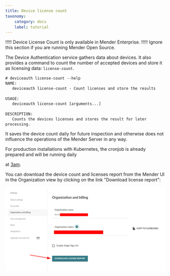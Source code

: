 ```yaml
---
title: Device license count
taxonomy:
    category: docs
    label: tutorial
---
```


!!!!! Device License Count is only available in Mender Enterprise.
!!!!! Ignore this section if you are running Mender Open Source.

The Device Authentication service gathers data about devices. It also provides a command
to count the number of accepted devices and store it as licensing data: `license-count`.

```shell
# deviceauth license-count --help
NAME:
   deviceauth license-count - Count licenses and store the results

USAGE:
   deviceauth license-count [arguments...]

DESCRIPTION:
   Counts the devices licenses and stores the result for later processing.
```

It saves the device count daily for future inspection and otherwise does not influence the operations of the Mender Server in any way.

For production installations with Kubernetes, the cronjob is already prepared and will be running daily
<!--AUTOVERSION: "at [3am](https://github.com/mendersoftware/mender-helm/blob/%/mender/templates/device-auth-cron-license-count.yaml)."/ignore-->
at [3am](https://github.com/mendersoftware/mender-helm/blob/master/mender/templates/device-auth-cron-license-count.yaml).

You can download the device count and licenses report from the Mender UI in the Organization view by clicking on the link "Download license report":

![Mender logo](download_license_report.jpg)
